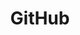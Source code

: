 ---
title: "GitHub"
layout: category
permalink: /basics/github/
author_profile: true
taxonomy: GitHub
sidebar:
  nav: "categories"
---
